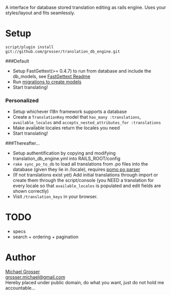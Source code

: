 A interface for database stored translation editing as rails engine.
Uses your styles/layout and fits seamlessly.  

Setup
=====
    script/plugin install git://github.com/grosser/translation_db_engine.git

###Default
 - Setup FastGettext(>= 0.4.7) to run from database and include the db_models, see [FastGettext Readme](http://github.com/grosser/fast_gettext)
 - Run [migrations to create models](http://github.com/grosser/fast_gettext/blob/master/examples/db/migration.rb)
 - Start translating!

### Personalized
 - Setup whichever I18n framework supports a database
 - Create a `TranslationKey` model that `has_many :translations`, `available_locales` and `accepts_nested_attributes_for :translations`
 - Make available locales return the locales you need
 - Start translating!

###Thereafter...
 - Setup authentification by copying and modifying translation_db_engine.yml into RAILS_ROOT/config
 - `rake sync_po_to_db` to load all translations from .po files into the database (given they lie in /locale), requires [pomo po parser](http://github.com/grosser/pomo)
 - (If not translations exist yet) Add initial translations through import or create them through the script/console (you NEED a translation for every locale so that `available_locales` is populated and edit fields are shown correctly)
 - Visit `/translation_keys` in your browser.

TODO
====
 - specs
 - search + ordering + pagination

Author
======
[Michael Grosser](http://pragmatig.wordpress.com)  
grosser.michael@gmail.com  
Hereby placed under public domain, do what you want, just do not hold me accountable...
